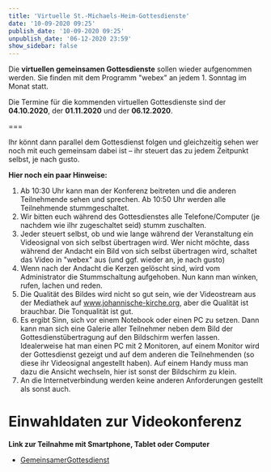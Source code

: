 ```yaml
---
title: 'Virtuelle St.-Michaels-Heim-Gottesdienste'
date: '10-09-2020 09:25'
publish_date: '10-09-2020 09:25'
unpublish_date: '06-12-2020 23:59'
show_sidebar: false
---
```


Die **virtuellen gemeinsamen Gottesdienste** sollen wieder aufgenommen werden. Sie finden mit dem Programm "webex" an jedem 1. Sonntag im Monat statt.  

Die Termine für die kommenden virtuellen Gottesdienste sind der **04.10.2020**, der **01.11.2020** und der **06.12.2020**.

===

Ihr könnt dann parallel dem Gottesdienst folgen und gleichzeitig sehen wer noch mit euch gemeinsam dabei ist – ihr steuert das zu jedem Zeitpunkt selbst, je nach gusto.

**Hier noch ein paar Hinweise:**

1. Ab 10:30 Uhr kann man der Konferenz beitreten und die anderen Teilnehmende sehen und sprechen. Ab 10:50 Uhr werden alle Teilnehmende stummgeschaltet.
2. Wir bitten euch während des Gottesdienstes alle Telefone/Computer (je nachdem wie iIhr zugeschaltet seid) stumm zuschalten.
3. Jeder steuert selbst, ob und wie lange während der Veranstaltung ein Videosignal von sich selbst übertragen wird. Wer nicht möchte, dass während der Andacht ein Bild von sich selbst übertragen wird, schaltet das Video in "webex" aus (und ggf. wieder an, je nach gusto)
4. Wenn nach der Andacht die Kerzen gelöscht sind, wird vom Administrator die Stummschaltung aufgehoben. Nun kann man winken, rufen, lachen und reden.
5. Die Qualität des Bildes wird nicht so gut sein, wie der Videostream aus der Mediathek auf www.johannische-kirche.org, aber die Qualität ist brauchbar. Die Tonqualität ist gut.
6. Es ergibt Sinn, sich vor einem Notebook oder einen PC zu setzen. Dann kann man sich eine Galerie aller Teilnehmer neben dem Bild der Gottesdienstübertragung auf den Bildschirm werfen lassen. Idealerweise hat man einen PC mit 2 Monitoren, auf einem Monitor wird der Gottesdienst gezeigt und auf dem anderen die Teilnehmenden (so diese ihr Videosignal angestellt haben). Auf einem Handy muss man dazu die Ansicht wechseln, hier ist sonst der Bildschirm zu klein.
7. An die Internetverbindung werden keine anderen Anforderungen gestellt als sonst auch.


# Einwahldaten zur Videokonferenz 
**Link zur Teilnahme mit Smartphone, Tablet oder Computer**
* [GemeinsamerGottesdienst](https://johannischekirche.my.webex.com/johannischekirche.my/j.php?MTID=mdafe14f0e0550515455a2adba7ff3465)


